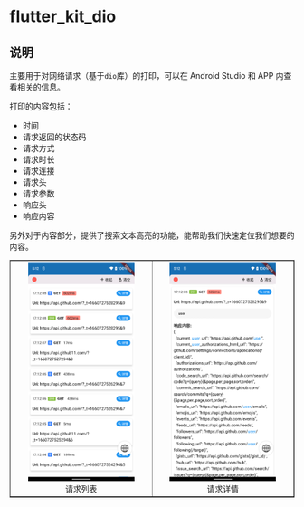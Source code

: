 # flutter_kit_dio

## 说明

主要用于对网络请求（基于`dio`库）的打印，可以在 Android Studio 和 APP 内查看相关的信息。

打印的内容包括：
+ 时间
+ 请求返回的状态码
+ 请求方式
+ 请求时长
+ 请求连接
+ 请求头
+ 请求参数
+ 响应头
+ 响应内容

另外对于内容部分，提供了搜索文本高亮的功能，能帮助我们快速定位我们想要的内容。

<table border="1" width="100%">
    <tr>
        <td width="33.33%" align="center"><img src="https://raw.githubusercontent.com/windows7lake/screenshot/main/flutter_kit_dio2.png" width="80%" alt="请求列表" /><br>请求列表</td>
        <td width="33.33%" align="center"><img src="https://raw.githubusercontent.com/windows7lake/screenshot/main/flutter_kit_dio1.png" width="80%" alt="请求详情" /><br>请求详情</td>
    </tr>
</table>